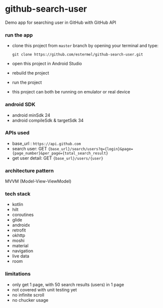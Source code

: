 # github-search-user
Demo app for searching user in GitHub with GitHub API


### run the app
- clone this project from `master` branch by opening your terminal and type:
 
  `git clone https://github.com/estermel/github-search-user.git`
- open this project in Android Studio
- rebuild the project
- run the project
- this project can both be running on emulator or real device


### android SDK
- android minSdk 24
- android compileSdk & targetSdk 34


### APIs used
- base_url : `https://api.github.com`
- search user: GET `{base_url}/search/users?q={login}&page={page_number}&per_page={total_search_result}`
- get user detail: GET `{base_url}/users/{user}`


### architecture pattern
MVVM (Model-View-ViewModel)


### tech stack
- kotlin
- hilt
- coroutines
- glide
- androidx
- retrofit
- okhttp
- moshi
- material
- navigation
- live data
- room


### limitations
- only get 1 page, with 50 search results (users) in 1 page
- not covered with unit testing yet
- no infinite scroll
- no chucker usage

